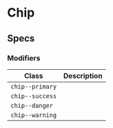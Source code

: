 # Chip

## Specs

### Modifiers

| Class           | Description |
| --------------- | ----------- |
| `chip--primary` |             |
| `chip--success` |             |
| `chip--danger`  |             |
| `chip--warning` |             |
<!--TODO: Add descriptions -->